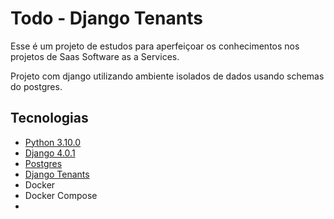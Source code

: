 # Todo - Django Tenants

Esse é um projeto de estudos para aperfeiçoar os conhecimentos nos projetos de Saas
Software as a Services.

Projeto com django utilizando ambiente isolados de dados usando schemas do postgres.

## Tecnologias

- <a href="https://www.python.org/">Python 3.10.0</a>
- <a href="https://www.djangoproject.com/">Django 4.0.1</a>
- <a href="https://www.postgresql.org/">Postgres</a>
- <a href="https://django-tenants.readthedocs.io/en/latest/install.html">Django Tenants</a>
- Docker
- Docker Compose
- 